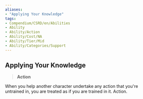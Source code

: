 ```yaml
---
aliases:
- "Applying Your Knowledge"
tags:
- Compendium/CSRD/en/Abilities
- Ability
- Ability/Action
- Ability/Cost/NA
- Ability/Tier/Mid
- Ability/Categories/Support
---
```


  
## Applying Your Knowledge  
>**Action**
  
When you help another character undertake any action that you're untrained in, you are treated as if you are trained in it. Action.